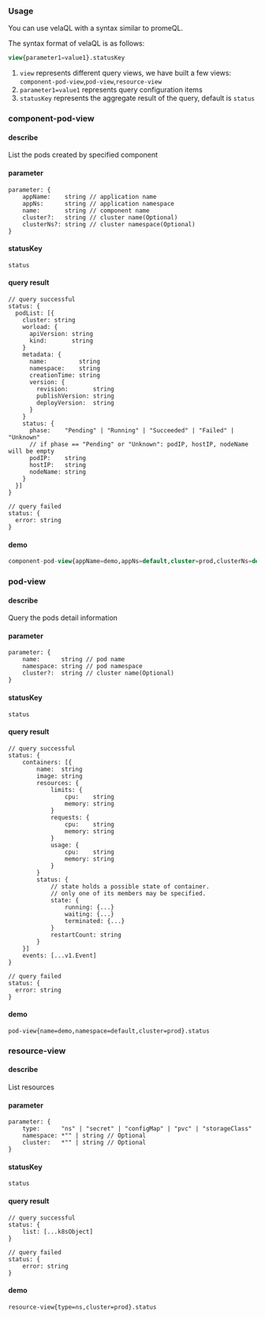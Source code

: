 

### Usage

You can use velaQL with a syntax similar to promeQL.

The syntax format of velaQL is as follows:

```sql
view{parameter1=value1}.statusKey
```

1. `view` represents different query views, we have built a few views: `component-pod-view`,`pod-view`,`resource-view`
2. `parameter1=value1` represents query configuration items
3. `statusKey`  represents the aggregate result of the query, default is `status`

### component-pod-view

#### describe

List the pods created by specified component

#### parameter

```
parameter: {
	appName:    string // application name
	appNs:      string // application namespace
	name:       string // component name
	cluster?:   string // cluster name(Optional)
	clusterNs?: string // cluster namespace(Optional)
}
```

#### statusKey

`status`

#### query result

```
// query successful
status: {
  podList: [{
    cluster: string
    worload: {
      apiVersion: string
      kind:       string
    }
    metadata: {
      name:         string
      namespace:    string
      creationTime: string
      version: {
        revision:       string
        publishVersion: string
        deployVersion:  string
      }
    }
    status: {
      phase:    "Pending" | "Running" | "Succeeded" | "Failed" | "Unknown"
      // if phase == "Pending" or "Unknown": podIP, hostIP, nodeName will be empty
      podIP:    string
      hostIP:   string
      nodeName: string
    }
  }]
}

// query failed
status: {
  error: string
}
```

#### demo

```sql
component-pod-view{appName=demo,appNs=default,cluster=prod,clusterNs=default,name=web}.status
```

### pod-view

#### describe

Query the pods detail information

#### parameter

```
parameter: {
	name:      string // pod name
	namespace: string // pod namespace
	cluster?:  string // cluster name(Optional)
}
```

#### statusKey

`status`

#### query result

```
// query successful
status: {
	containers: [{
		name:  string
		image: string
		resources: {
			limits: {
				cpu:    string
				memory: string
			}
			requests: {
				cpu:    string
				memory: string
			}
			usage: {
				cpu:    string
				memory: string
			}
		}
		status: {
		    // state holds a possible state of container. 
		    // only one of its members may be specified.
			state: {
				running: {...}
				waiting: {...}
				terminated: {...}
			}
			restartCount: string
		}
	}]
	events: [...v1.Event]
}

// query failed
status: {
  error: string
}
```

#### demo

```
pod-view{name=demo,namespace=default,cluster=prod}.status
```

### resource-view

#### describe

List resources

#### parameter

```
parameter: {
	type:      "ns" | "secret" | "configMap" | "pvc" | "storageClass"
	namespace: *"" | string // Optional
	cluster:   *"" | string // Optional
}
```

#### statusKey

`status`

#### query result

```
// query successful
status: {
	list: [...k8sObject]
}

// query failed
status: {
	error: string
}
```

#### demo

```
resource-view{type=ns,cluster=prod}.status
```


